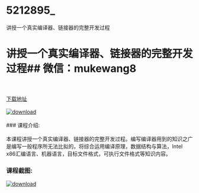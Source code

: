 # 5212895_
讲授一个真实编译器、链接器的完整开发过程
# 讲授一个真实编译器、链接器的完整开发过程## 微信：mukewang8
<br/></br>[下载地址](http://www.36tz.cn/article/5212895 "下载地址")
<br/></br>[![download](http://36tz.cn/muke_img/2020_05_12345-1-300x202.jpg "下载地址")](http://www.36tz.cn/article/5212895 "下载地址")
<br/></br>### 课程介绍:<br/></br>本课程讲授一个真实编译器、链接器的完整开发过程。编写编译器用到的知识之广是编写一般程序所无法比拟的，将综合运用编译原理，数据结构与算法，Intel x86汇编语言、机器语言，目标文件格式，可执行文件格式等知识内容。

### 课程截图:
[![download](http://36tz.cn/muke_img/2020_05_1-50.png "下载地址")](http://www.36tz.cn/article/5212895 "下载地址")
